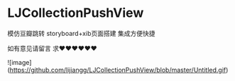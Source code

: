 # LJCollectionPushView

模仿豆瓣跳转  storyboard+xib页面搭建  集成方便快捷  

如有意见请留言 求❤️❤️❤️❤️❤️❤️

![image] (https://github.com/lijiangg/LJCollectionPushView/blob/master/Untitled.gif)
